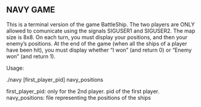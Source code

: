 NAVY GAME
--------------------------------------------------------------------------------------
This is a terminal version of the game BattleShip. 
The two players are ONLY allowed to comunicate using the signals SIGUSER1 and SIGUSER2. 
The map size is 8x8. 
On each turn, you must display your positions, and then your enemy’s positions. 
At the end of the game (when all the ships of a player have been hit), you must display whether “I won” (and return 0) or “Enemy won” (and return 1).

Usage:

./navy [first_player_pid] navy_positions

first_player_pid: only for the 2nd player. pid of the first player. navy_positions: file representing the positions of the ships
